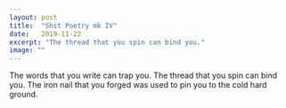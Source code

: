 ```yaml
---
layout: post
title:  "Shit Poetry mk IV"
date:   2019-11-22
excerpt: "The thread that you spin can bind you."
image: ""
---
```


The words that you write can trap you.
The thread that you spin can bind you.
The iron nail that you forged was used to pin you to the cold hard ground.
